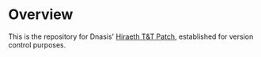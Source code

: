 # Overview

This is the repository for Dnasis' [Hiraeth T&T Patch](https://steamcommunity.com/sharedfiles/filedetails/?id=3051117770), established for version control purposes.
